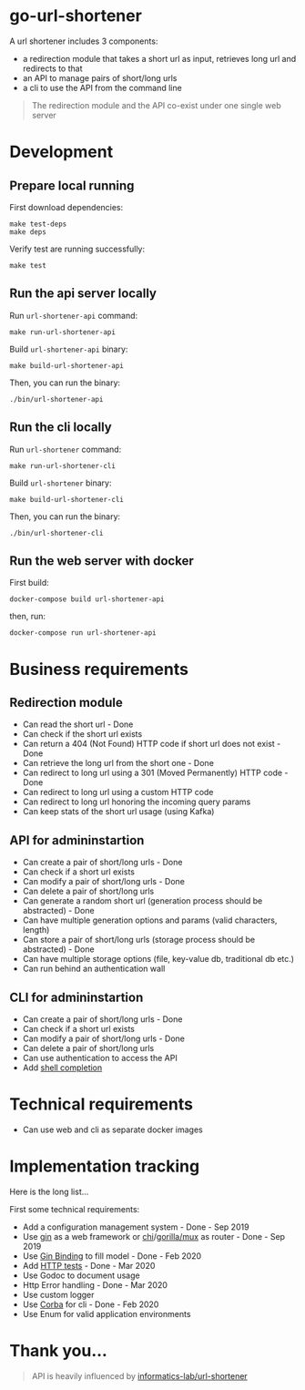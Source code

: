 # go-url-shortener

A url shortener includes 3 components:

- a redirection module that takes a short url as input, retrieves long url and redirects to that
- an API to manage pairs of short/long urls
- a cli to use the API from the command line

> The redirection module and the API co-exist under one single web server

# Development

## Prepare local running

First download dependencies:
```
make test-deps
make deps
```

Verify test are running successfully:
```
make test
```

## Run the api server locally


Run `url-shortener-api` command:
```
make run-url-shortener-api
```


Build `url-shortener-api` binary:
```
make build-url-shortener-api
```

Then, you can run the binary:
```
./bin/url-shortener-api
```


## Run the cli locally

Run `url-shortener` command:
```
make run-url-shortener-cli
```


Build `url-shortener` binary:
```
make build-url-shortener-cli
```

Then, you can run the binary:
```
./bin/url-shortener-cli
```

## Run the web server with docker

First build:
```
docker-compose build url-shortener-api
```

then, run:
```
docker-compose run url-shortener-api
```

# Business requirements

## Redirection module

- Can read the short url - Done
- Can check if the short url exists
- Can return a 404 (Not Found) HTTP code if short url does not exist - Done
- Can retrieve the long url from the short one - Done
- Can redirect to long url using a 301 (Moved Permanently) HTTP code - Done
- Can redirect to long url using a custom HTTP code
- Can redirect to long url honoring the incoming query params
- Can keep stats of the short url usage (using Kafka)

## API for admininstartion

- Can create a pair of short/long urls - Done
- Can check if a short url exists
- Can modify a pair of short/long urls - Done
- Can delete a pair of short/long urls
- Can generate a random short url (generation process should be abstracted) - Done
- Can have multiple generation options and params (valid characters, length)
- Can store a pair of short/long urls (storage process should be abstracted) - Done
- Can have multiple storage options (file, key-value db, traditional db etc.)
- Can run behind an authentication wall

## CLI for admininstartion

- Can create a pair of short/long urls - Done
- Can check if a short url exists
- Can modify a pair of short/long urls - Done
- Can delete a pair of short/long urls
- Can use authentication to access the API
- Add [shell completion](https://github.com/helm/helm/blob/26830942d275b3a70edfdc32474230f3499a18e4/cmd/helm/root.go#L85)

# Technical requirements

- Can use web and cli as separate docker images

# Implementation tracking

Here is the long list...

First some technical requirements:

- Add a configuration management system - Done - Sep 2019
- Use [gin](https://github.com/gin-gonic/gin) as a web framework or [chi](https://github.com/go-chi/chi)/[gorilla/mux](https://github.com/gorilla/mux) as router - Done - Sep 2019
- Use [Gin Binding](https://github.com/gin-gonic/gin#bind-query-string-or-post-data) to fill model - Done - Feb 2020
- Add [HTTP tests](https://github.com/gin-gonic/gin#testing) - Done - Mar 2020
- Use Godoc to document usage
- Http Error handling - Done - Mar 2020
- Use custom logger
- Use [Corba](https://github.com/spf13/cobra) for cli - Done - Feb 2020
- Use Enum for valid application environments

# Thank you...

> API is heavily influenced by [informatics-lab/url-shortener](https://github.com/informatics-lab/url-shortener)
